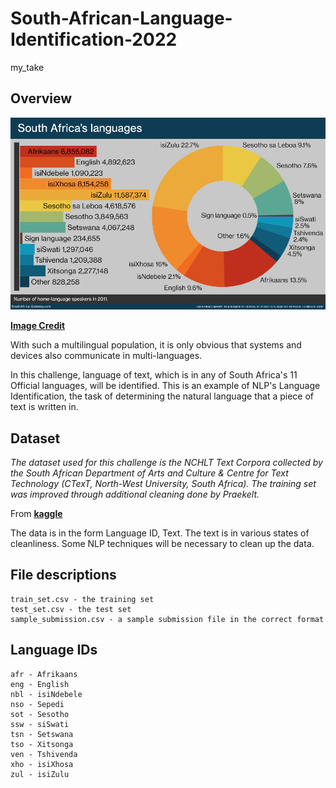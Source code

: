 # **South-African-Language-Identification-2022**
my_take

## **Overview**

![Streamlit](resources/South_Africa_languages_2011.jpg)

**[Image Credit](https://bilingua.io/how-to-say-hello-in-100-languages)**

With such a multilingual population, it is only obvious that systems and devices also communicate in multi-languages.

In this challenge, language of text, which is in any of South Africa's 11 Official languages, will be identified. This is an example of NLP's Language Identification, the task of determining the natural language that a piece of text is written in.

## **Dataset**

*The dataset used for this challenge is the NCHLT Text Corpora collected by the South African Department of Arts and Culture & Centre for Text Technology (CTexT, North-West University, South Africa). The training set was improved through additional cleaning done by Praekelt.*

From **[kaggle](https://www.kaggle.com/competitions/south-african-language-identification-hack-2022/data)**

The data is in the form Language ID, Text. The text is in various states of cleanliness. Some NLP techniques will be necessary to clean up the data.

## **File descriptions**

    train_set.csv - the training set
    test_set.csv - the test set
    sample_submission.csv - a sample submission file in the correct format

## **Language IDs**

    afr - Afrikaans
    eng - English
    nbl - isiNdebele
    nso - Sepedi
    sot - Sesotho
    ssw - siSwati
    tsn - Setswana
    tso - Xitsonga
    ven - Tshivenda
    xho - isiXhosa
    zul - isiZulu